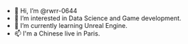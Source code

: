 - 👋 Hi, I’m @rwrr-0644
- 👀 I’m interested in Data Science and Game development.
- 🌱 I’m currently learning Unreal Engine.
- 📫 I'm a Chinese live in Paris.

<!---
rwrr-0644/rwrr-0644 is a ✨ special ✨ repository because its `README.md` (this file) appears on your GitHub profile.
You can click the Preview link to take a look at your changes.
--->
